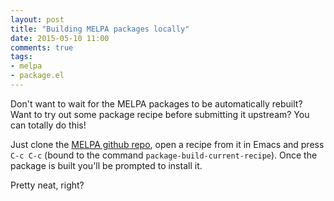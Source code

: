 ```yaml
---
layout: post
title: "Building MELPA packages locally"
date: 2015-05-10 11:00
comments: true
tags:
- melpa
- package.el
---
```


Don't want to wait for the MELPA packages to be automatically rebuilt?
Want to try out some package recipe before submitting it upstream? You can
totally do this!

Just clone the
[MELPA github repo](https://github.com/milkypostman/melpa), open a
recipe from it in Emacs and press `C-c C-c` (bound to the command
`package-build-current-recipe`). Once the package is built you'll be
prompted to install it.

Pretty neat, right?
